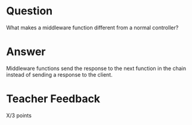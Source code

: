 # Question

What makes a middleware function different from a normal controller?

# Answer
Middleware functions send the response to the next function in the chain instead of sending a response to the client.

# Teacher Feedback

X/3 points